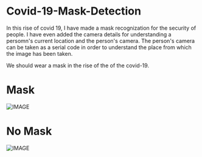 # Covid-19-Mask-Detection

In this rise of covid 19, I have made a mask recognization for the security of people. I have even added the camera details for understanding a persomn's current location and the person's camera. The person's camera can be taken as a serial code in order to understand the place from which the image has been taken.

We should wear a mask in the rise of the of the covid-19.

# Mask
![IMAGE](https://user-images.githubusercontent.com/23039235/80299529-c4913300-87b2-11ea-9471-3ab2e6b3a6ce.JPG)

# No Mask
![IMAGE](https://user-images.githubusercontent.com/23039235/80299533-c9ee7d80-87b2-11ea-965c-2fdd5b51e6a2.JPG)
